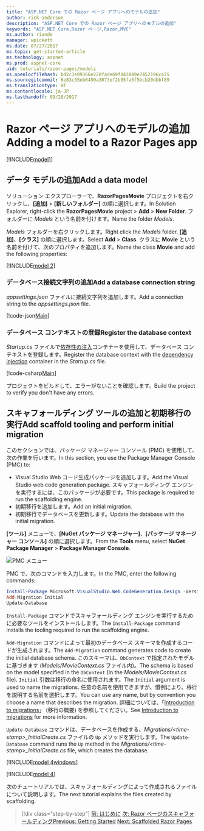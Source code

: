 ```yaml
---
title: "ASP.NET Core での Razor ページ アプリへのモデルの追加"
author: rick-anderson
description: "ASP.NET Core での Razor ページ アプリへのモデルの追加"
keywords: "ASP.NET Core,Razor ページ,Razor,MVC"
ms.author: riande
manager: wpickett
ms.date: 07/27/2017
ms.topic: get-started-article
ms.technology: aspnet
ms.prod: aspnet-core
uid: tutorials/razor-pages/modelz
ms.openlocfilehash: bd2c3e09366e228fade69f843849e7452196c475
ms.sourcegitcommit: 6e83c55eb0450a3073ef2b95fa5f5bcb20dbbf89
ms.translationtype: HT
ms.contentlocale: ja-JP
ms.lasthandoff: 09/28/2017
---
```

# <a name="adding-a-model-to-a-razor-pages-app"></a><span data-ttu-id="f025c-104">Razor ページ アプリへのモデルの追加</span><span class="sxs-lookup"><span data-stu-id="f025c-104">Adding a model to a Razor Pages app</span></span>

[!INCLUDE[model1](../../includes/RP/model1.md)]

## <a name="add-a-data-model"></a><span data-ttu-id="f025c-105">データ モデルの追加</span><span class="sxs-lookup"><span data-stu-id="f025c-105">Add a data model</span></span>

<span data-ttu-id="f025c-106">ソリューション エクスプローラーで、**RazorPagesMovie** プロジェクトを右クリックし、**[追加]** > **[新しいフォルダー]** の順に選択します。</span><span class="sxs-lookup"><span data-stu-id="f025c-106">In Solution Explorer, right-click the **RazorPagesMovie** project > **Add** > **New Folder**.</span></span> <span data-ttu-id="f025c-107">フォルダーに *Models* という名前を付けます。</span><span class="sxs-lookup"><span data-stu-id="f025c-107">Name the folder *Models*.</span></span>

<span data-ttu-id="f025c-108">*Models* フォルダーを右クリックします。</span><span class="sxs-lookup"><span data-stu-id="f025c-108">Right click the *Models* folder.</span></span> <span data-ttu-id="f025c-109">**[追加]**、**[クラス]** の順に選択します。</span><span class="sxs-lookup"><span data-stu-id="f025c-109">Select **Add** > **Class**.</span></span> <span data-ttu-id="f025c-110">クラスに **Movie** という名前を付けて、次のプロパティを追加します。</span><span class="sxs-lookup"><span data-stu-id="f025c-110">Name the class **Movie** and add the following properties:</span></span>

[!INCLUDE[model 2](../../includes/RP/model2.md)]

<a name="cs"></a>
### <a name="add-a-database-connection-string"></a><span data-ttu-id="f025c-111">データベース接続文字列の追加</span><span class="sxs-lookup"><span data-stu-id="f025c-111">Add a database connection string</span></span>

<span data-ttu-id="f025c-112">*appsettings.json* ファイルに接続文字列を追加します。</span><span class="sxs-lookup"><span data-stu-id="f025c-112">Add a connection string to the *appsettings.json* file.</span></span>

[!code-json[Main](../../tutorials/razor-pages/razor-pages-start/sample/RazorPagesMovie/appsettings.json?highlight=8-10)]

<a name="reg"></a>
###  <a name="register-the-database-context"></a><span data-ttu-id="f025c-113">データベース コンテキストの登録</span><span class="sxs-lookup"><span data-stu-id="f025c-113">Register the database context</span></span>

<span data-ttu-id="f025c-114">*Startup.cs* ファイルで[依存性の注入](xref:fundamentals/dependency-injection)コンテナーを使用して、データベース コンテキストを登録します。</span><span class="sxs-lookup"><span data-stu-id="f025c-114">Register the database context with the [dependency injection](xref:fundamentals/dependency-injection) container in the *Startup.cs* file.</span></span>

[!code-csharp[Main](../../tutorials/razor-pages/razor-pages-start/sample/RazorPagesMovie/Startup.cs?name=snippet_ConfigureServices&highlight=3-6)]

<span data-ttu-id="f025c-115">プロジェクトをビルドして、エラーがないことを確認します。</span><span class="sxs-lookup"><span data-stu-id="f025c-115">Build the project to verify you don't have any errors.</span></span>

<a name="pmc"></a>
## <a name="add-scaffold-tooling-and-perform-initial-migration"></a><span data-ttu-id="f025c-116">スキャフォールディング ツールの追加と初期移行の実行</span><span class="sxs-lookup"><span data-stu-id="f025c-116">Add scaffold tooling and perform initial migration</span></span>

<span data-ttu-id="f025c-117">このセクションでは、パッケージ マネージャー コンソール (PMC) を使用して、次の作業を行います。</span><span class="sxs-lookup"><span data-stu-id="f025c-117">In this section, you use the Package Manager Console (PMC) to:</span></span>

* <span data-ttu-id="f025c-118">Visual Studio Web コード生成パッケージを追加します。</span><span class="sxs-lookup"><span data-stu-id="f025c-118">Add the Visual Studio web code generation package.</span></span> <span data-ttu-id="f025c-119">スキャフォールディング エンジンを実行するには、このパッケージが必要です。</span><span class="sxs-lookup"><span data-stu-id="f025c-119">This package is required to run the scaffolding engine.</span></span>
* <span data-ttu-id="f025c-120">初期移行を追加します。</span><span class="sxs-lookup"><span data-stu-id="f025c-120">Add an initial migration.</span></span>
* <span data-ttu-id="f025c-121">初期移行でデータベースを更新します。</span><span class="sxs-lookup"><span data-stu-id="f025c-121">Update the database with the initial migration.</span></span>

<span data-ttu-id="f025c-122">**[ツール]** メニューで、**[NuGet パッケージ マネージャー]**、**[パッケージ マネージャー コンソール]** の順に選択します。</span><span class="sxs-lookup"><span data-stu-id="f025c-122">From the **Tools** menu, select **NuGet Package Manager** > **Package Manager Console**.</span></span>

  ![PMC メニュー](../first-mvc-app/adding-model/_static/pmc.png)

<span data-ttu-id="f025c-124">PMC で、次のコマンドを入力します。</span><span class="sxs-lookup"><span data-stu-id="f025c-124">In the PMC, enter the following commands:</span></span>

```powershell
Install-Package Microsoft.VisualStudio.Web.CodeGeneration.Design -Version 2.0.0
Add-Migration Initial
Update-Database
```

<span data-ttu-id="f025c-125">`Install-Package` コマンドでスキャフォールディング エンジンを実行するために必要なツールをインストールします。</span><span class="sxs-lookup"><span data-stu-id="f025c-125">The `Install-Package` command installs the tooling required to run the scaffolding engine.</span></span>

<span data-ttu-id="f025c-126">`Add-Migration` コマンドによって最初のデータベース スキーマを作成するコードが生成されます。</span><span class="sxs-lookup"><span data-stu-id="f025c-126">The `Add-Migration` command generates code to create the initial database schema.</span></span> <span data-ttu-id="f025c-127">このスキーマは、`DbContext` で指定されたモデルに基づきます (*Models/MovieContext.cs* ファイル内)。</span><span class="sxs-lookup"><span data-stu-id="f025c-127">The schema is based on the model specified in the `DbContext` (In the *Models/MovieContext.cs* file).</span></span> <span data-ttu-id="f025c-128">`Initial` 引数は移行の命名に使用されます。</span><span class="sxs-lookup"><span data-stu-id="f025c-128">The `Initial` argument is used to name the migrations.</span></span> <span data-ttu-id="f025c-129">任意の名前を使用できますが、慣例により、移行を説明する名前を選択します。</span><span class="sxs-lookup"><span data-stu-id="f025c-129">You can use any name, but by convention you choose a name that describes the migration.</span></span> <span data-ttu-id="f025c-130">詳細については、「[Introduction to migrations](xref:data/ef-mvc/migrations#introduction-to-migrations)」 (移行の概要) を参照してください。</span><span class="sxs-lookup"><span data-stu-id="f025c-130">See [Introduction to migrations](xref:data/ef-mvc/migrations#introduction-to-migrations) for more information.</span></span>

<span data-ttu-id="f025c-131">`Update-Database` コマンドは、データベースを作成する、*Migrations/\<time-stamp>_InitialCreate.cs* ファイルの `Up` メソッドを実行します。</span><span class="sxs-lookup"><span data-stu-id="f025c-131">The `Update-Database` command runs the `Up` method in the *Migrations/\<time-stamp>_InitialCreate.cs* file, which creates the database.</span></span>

[!INCLUDE[model 4windows](../../includes/RP/model4Win.md)]

[!INCLUDE[model 4](../../includes/RP/model4.md)]

<span data-ttu-id="f025c-132">次のチュートリアルでは、スキャフォールディングによって作成されるファイルについて説明します。</span><span class="sxs-lookup"><span data-stu-id="f025c-132">The next tutorial explains the files created by scaffolding.</span></span>

>[!div class="step-by-step"]
<span data-ttu-id="f025c-133">[前: はじめに](xref:tutorials/razor-pages/razor-pages-start)
[次: Razor ページのスキャフォールディング](xref:tutorials/razor-pages/page)</span><span class="sxs-lookup"><span data-stu-id="f025c-133">[Previous: Getting Started](xref:tutorials/razor-pages/razor-pages-start)
[Next: Scaffolded Razor Pages](xref:tutorials/razor-pages/page)</span></span>    
